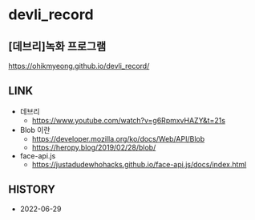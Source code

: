 # devli_record
[데브리]녹화 프로그램
-------
https://ohikmyeong.github.io/devli_record/

## LINK
* 데브리
    * https://www.youtube.com/watch?v=g6RpmxvHAZY&t=21s
* Blob 이란
    * https://developer.mozilla.org/ko/docs/Web/API/Blob
    * https://heropy.blog/2019/02/28/blob/
* face-api.js
    * https://justadudewhohacks.github.io/face-api.js/docs/index.html
## HISTORY
* 2022-06-29